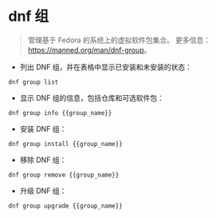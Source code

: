 # dnf 组

> 管理基于 Fedora 的系统上的虚拟软件包集合。
> 更多信息： <https://manned.org/man/dnf-group>。

- 列出 DNF 组，并在表格中显示已安装和未安装的状态：

`dnf group list`

- 显示 DNF 组的信息，包括仓库和可选软件包：

`dnf group info {{group_name}}`

- 安装 DNF 组：

`dnf group install {{group_name}}`

- 移除 DNF 组：

`dnf group remove {{group_name}}`

- 升级 DNF 组：

`dnf group upgrade {{group_name}}`